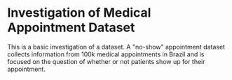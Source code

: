 # Investigation of Medical Appointment Dataset 

This is a basic investigation of a dataset. A "no-show" appointment dataset collects information from 100k medical appointments in Brazil and is focused on the question of whether or not patients show up for their appointment. 
